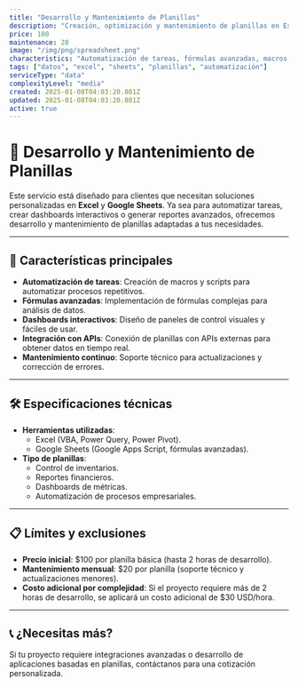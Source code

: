 ```yaml
---
title: "Desarrollo y Mantenimiento de Planillas"
description: "Creación, optimización y mantenimiento de planillas en Excel y Google Sheets para automatizar tareas, análisis de datos y reportes personalizados."
price: 100
maintenance: 20
image: "/img/png/spreadsheet.png"
characteristics: "Automatización de tareas, fórmulas avanzadas, macros, dashboards."
tags: ["datos", "excel", "sheets", "planillas", "automatización"]
serviceType: "data"
complexityLevel: "media"
created: 2025-01-08T04:03:20.881Z
updated: 2025-01-08T04:03:20.881Z
active: true
---
```


# 🚀 **Desarrollo y Mantenimiento de Planillas**

Este servicio está diseñado para clientes que necesitan soluciones personalizadas en **Excel** y **Google Sheets**. Ya sea para automatizar tareas, crear dashboards interactivos o generar reportes avanzados, ofrecemos desarrollo y mantenimiento de planillas adaptadas a tus necesidades.

---

## 🌟 **Características principales**
- **Automatización de tareas**: Creación de macros y scripts para automatizar procesos repetitivos.
- **Fórmulas avanzadas**: Implementación de fórmulas complejas para análisis de datos.
- **Dashboards interactivos**: Diseño de paneles de control visuales y fáciles de usar.
- **Integración con APIs**: Conexión de planillas con APIs externas para obtener datos en tiempo real.
- **Mantenimiento continuo**: Soporte técnico para actualizaciones y corrección de errores.

---

## 🛠️ **Especificaciones técnicas**
- **Herramientas utilizadas**:
  - Excel (VBA, Power Query, Power Pivot).
  - Google Sheets (Google Apps Script, fórmulas avanzadas).
- **Tipo de planillas**:
  - Control de inventarios.
  - Reportes financieros.
  - Dashboards de métricas.
  - Automatización de procesos empresariales.

---

## 📋 **Límites y exclusiones**
- **Precio inicial**: $100 por planilla básica (hasta 2 horas de desarrollo).
- **Mantenimiento mensual**: $20 por planilla (soporte técnico y actualizaciones menores).
- **Costo adicional por complejidad**: Si el proyecto requiere más de 2 horas de desarrollo, se aplicará un costo adicional de $30 USD/hora.

---

## 📞 **¿Necesitas más?**
Si tu proyecto requiere integraciones avanzadas o desarrollo de aplicaciones basadas en planillas, contáctanos para una cotización personalizada.